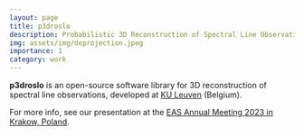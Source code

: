 ```yaml
---
layout: page
title: p3droslo
description: Probabilistic 3D Reconstruction of Spectral Line Observations
img: assets/img/deprojection.jpeg
importance: 1
category: work
---
```


<strong>p3droslo</strong> is an open-source software
library for 3D reconstruction of spectral line observations, developed at [KU Leuven](https://www.kuleuven.be/english/) (Belgium).

For more info, see our presentation at the <a href="https://freddeceuster.github.io/p3droslo/">EAS Annual Meeting 2023 in Krakow, Poland</a>. 
